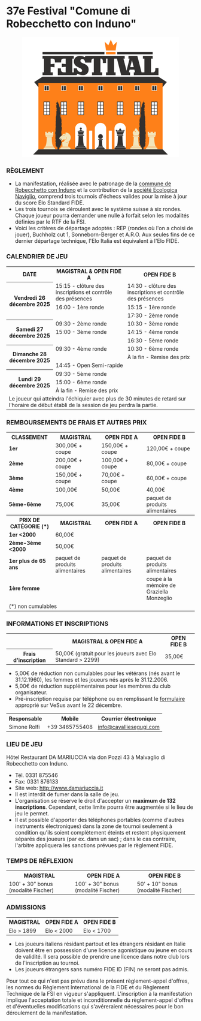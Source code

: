 # 37&#8288;e Festival "Comune di Robecchetto con Induno"

<div align="center"><img src="../marchio_festival.png" alt="Festival RCI" /></div>

### RÈGLEMENT

- La manifestation, réalisée avec le patronage de la [commune de Robecchetto con Induno](http://www.commune.robecchetto-con-induno.mi.it/) et la contribution de la [société Ecologica Naviglio](http://www.ecologicanaviglio.it), comprend trois tournois d'échecs valides pour la mise à jour du score Elo Standard FIDE.
- Les trois tournois se déroulent avec le système suisse à six rondes. Chaque joueur pourra demander une nulle à forfait selon les modalités définies par le RTF de la FSI.
- Voici les critères de départage adoptés : REP (rondes où l'on a choisi de jouer), Buchholz cut 1, Sonneborn-Berger et A.R.O. Aux seules fins de ce dernier départage technique, l'Elo Italia est équivalent à l'Elo FIDE.

### CALENDRIER DE JEU

<table>
  <tr>
    <th>DATE</th>
    <th>MAGISTRAL & OPEN FIDE A</th>
    <th>OPEN FIDE B</th>
  </tr>
  <tr>
    <th rowspan="3">Vendredi 26 décembre 2025</th>
    <td>15:15 - clôture des inscriptions et contrôle des présences</td>
    <td>14:30 - clôture des inscriptions et contrôle des présences</td>
  </tr>
  <tr>
    <td>16:00 - 1ère ronde</td>
    <td>15:15 - 1ère ronde</td>
  </tr>
  <tr>
    <td></td>
    <td>17:30 - 2ème ronde</td>
  </tr>
  <tr>
    <th rowspan="3">Samedi 27 décembre 2025</th>
    <td>09:30 - 2ème ronde</td>
    <td>10:30 - 3ème ronde</td>
  </tr>
  <tr>
    <td>15:00 - 3ème ronde</td>
    <td>14:15 - 4ème ronde</td>
  </tr>
  <tr>
    <td></td>
    <td>16:30 - 5ème ronde</td>
  </tr>
  <tr>
    <th rowspan="3">Dimanche 28 décembre 2025</th>
    <td>09:30 - 4ème ronde</td>
    <td>10:30 - 6ème ronde</td>
  </tr>
    <tr>
    <td></td>
    <td>À la fin - Remise des prix</td>
  </tr>
    <tr>
    <td colspan="2">14:45 - Open Semi-rapide</td>
  </tr>
  <tr>
    <th rowspan="3">Lundi 29 décembre 2025</th>
    <td>09:30 - 5ème ronde</td>
    <td></td>
  </tr>
  <tr>
    <td>15:00 - 6ème ronde </td>
    <td></td>
  </tr>
    <tr>
    <td>À la fin - Remise des prix</td>
    <td></td>
  </tr>
  <tr>
    <td colspan="3">
      Le joueur qui atteindra l'échiquier avec plus de 30 minutes de retard sur l'horaire de début établi de la session de jeu perdra la partie.
    </td>
  </tr>
</table>

### REMBOURSEMENTS DE FRAIS ET AUTRES PRIX

<table>
  <tr>
    <th>CLASSEMENT</th>
    <th>MAGISTRAL</th>
    <th>OPEN FIDE A</th>
    <th>OPEN FIDE B</th>
  </tr>
  <tr>
    <td><b>1er</b></td>
    <td>300,00€ + coupe</td>
    <td>150,00€ + coupe</td>
    <td>120,00€ + coupe</td>
  </tr>
  <tr>
    <td><b>2ème</b></td>
    <td>200,00€ + coupe</td>
    <td>100,00€ + coupe</td>
    <td>80,00€ + coupe</td>
  </tr>
  <tr>
    <td><b>3ème</b></td>
    <td>150,00€ + coupe</td>
    <td>70,00€ + coupe</td>
    <td>60,00€ + coupe</td>
  </tr>
  <tr>
    <td><b>4ème</b></td>
    <td>100,00€</td>
    <td>50,00€</td>
    <td>40,00€</td>
  </tr>
  <tr>
    <td><b>5ème-6ème</b></td>
    <td>75,00€</td>
    <td>35,00€</td>
    <td>paquet de produits alimentaires</td>
  </tr>
  <tr>
    <th>PRIX DE CATÉGORIE (*)</th>
    <th>MAGISTRAL</th>
    <th>OPEN FIDE A</th>
    <th>OPEN FIDE B</th>
  </tr>
  <tr>
    <td><b>1er &lt;2000</b></td>
    <td>60,00€</td>
    <td></td>
    <td></td>
  </tr>
  <tr>
    <td><b>2ème-3ème &lt;2000</b></td>
    <td>50,00€</td>
    <td></td>
    <td></td>
  </tr>
  <tr>
    <td><b>1er plus de 65 ans</b></td>
    <td>paquet de produits alimentaires</td>
    <td>paquet de produits alimentaires</td>
    <td>paquet de produits alimentaires</td>
  </tr>
  <tr>
    <td><b>1ère femme</b></td>
    <td></td>
    <td></td>
    <td>coupe à la mémoire de Graziella Monzeglio</td>
  </tr>
  <tr>
    <td colspan="4">(*) non cumulables</td>
  </tr>
</table>

### INFORMATIONS ET INSCRIPTIONS

<table>
  <tr>
    <td></td>
    <th>MAGISTRAL & OPEN FIDE A</th>
    <th>OPEN FIDE B</th>
  </tr>
  <tr>
    <th>Frais d'inscription</th>
    <td>50,00€ (gratuit pour les joueurs avec Elo Standard &gt; 2299)</td>
    <td>35,00€</td>
  </tr>
  </table>

- 5,00€ de réduction non cumulables pour les vétérans (nés avant le 31.12.1960), les femmes et les joueurs nés après le 31.12.2006.
- 5,00€ de réduction supplémentaires pour les membres du club organisateur.
- Pré-inscription requise par téléphone ou en remplissant le <a href="https://vesus.org/event/???" target="_blank">formulaire</a> approprié sur VeSus avant le 22 décembre.

<table>
  <tr>
    <th>Responsable</th>
    <th>Mobile</th>
    <th>Courrier électronique</th>
  </tr>
  <tr>
    <td>Simone Rolfi</td>
    <td>+39&nbsp;3465755408</td>
    <td><a href="mailto:info@cavalliesegugi.com">info@cavalliesegugi.com</a>
    </td>
  </tr>
</table>

### LIEU DE JEU

Hôtel Restaurant DA MARIUCCIA via don Pozzi 43 à Malvaglio di Robecchetto con Induno.

- Tél. 0331 875546
- Fax: 0331 876133
- Site web: <a href="http://www.damariuccia.it" target="_blank">http://www.damariuccia.it</a>
- Il est interdit de fumer dans la salle de jeu.
- L'organisation se réserve le droit d'accepter un <strong>maximum de 132 inscriptions</strong>. Cependant, cette limite pourra être augmentée si le lieu de jeu le permet.
- Il est possible d'apporter des téléphones portables (comme d'autres instruments électroniques) dans la zone de tournoi seulement à condition qu'ils soient complètement éteints et restent physiquement séparés des joueurs (par ex. dans un sac) ; dans le cas contraire, l'arbitre appliquera les sanctions prévues par le règlement FIDE.

### TEMPS DE RÉFLEXION

<table>
  <tr>
    <th>MAGISTRAL</th>
    <th>OPEN FIDE A</th>
    <th>OPEN FIDE B</th>
  </tr>
  <tr>
    <td>100' + 30" bonus (modalité Fischer)</td>
    <td>100' + 30" bonus (modalité Fischer)</td>
    <td>50' + 10" bonus (modalité Fischer)</td>
  </tr>
  </table>

### ADMISSIONS

  <table>
    <tr>
    <th>MAGISTRAL</th>
    <th>OPEN FIDE A</th>
    <th>OPEN FIDE B</th>
  </tr>
  <tr>
    <td>Elo &gt; 1899</td>
    <td>Elo &lt; 2000</td>
    <td>Elo &lt; 1700</td>
  </tr>
  </table>

 - Les joueurs italiens résidant partout et les étrangers résidant en Italie doivent être en possession d'une licence agonistique ou jeune en cours de validité. Il sera possible de prendre une licence dans notre club lors de l'inscription au tournoi.
- Les joueurs étrangers sans numéro FIDE ID (FIN) ne seront pas admis.

Pour tout ce qui n'est pas prévu dans le présent règlement-appel d'offres, les normes du Règlement International de la FIDE et du Règlement Technique de la FSI en vigueur s'appliquent. L'inscription à la manifestation implique l'acceptation totale et inconditionnelle du règlement-appel d'offres et d'éventuelles modifications qui s'avéreraient nécessaires pour le bon déroulement de la manifestation.
